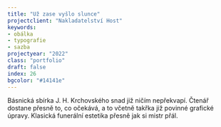 ```yaml
---
title: "Už zase vyšlo slunce"
projectclient: "Nakladatelství Host"
keywords: 
- obálka
- typografie
- sazba
projectyear: "2022"
class: "portfolio"
draft: false
index: 26
bgcolor: "#14141e"
---
```


Básnická sbírka J.&nbsp;H.&nbsp;Krchovského snad již ničím nepřekvapí. Čtenář dostane přesně to, co&nbsp;očekává, a&nbsp;to včetně takřka již povinné grafické úpravy. Klasická funerální estetika přesně jak si mistr přál.